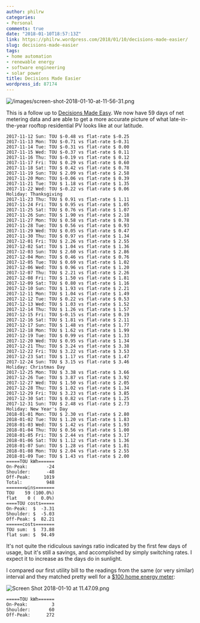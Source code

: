 ```yaml
---
author: philrw
categories:
- Personal
comments: true
date: "2018-01-10T18:57:13Z"
link: https://philrw.wordpress.com/2018/01/10/decisions-made-easier/
slug: decisions-made-easier
tags:
- home automation
- renewable energy
- software engineering
- solar power
title: Decisions Made Easier
wordpress_id: 87174
---
```


![/images/screen-shot-2018-01-10-at-11-56-31.png](/images/screen-shot-2018-01-10-at-11-56-31.png)

This is a follow up to [Decisions Made Easy](/2017/11/17/decisions-made-easy/). We now have 59 days of net metering data and are able to get a more accurate picture of what late-in-the-year rooftop residential PV looks like at our latitude.<!--more-->


    2017-11-12 Sun: TOU $-0.48 vs flat-rate $-0.25
    2017-11-13 Mon: TOU $-0.71 vs flat-rate $-0.31
    2017-11-14 Tue: TOU $-0.31 vs flat-rate $ 0.00
    2017-11-15 Wed: TOU $-0.37 vs flat-rate $ 0.11
    2017-11-16 Thu: TOU $-0.19 vs flat-rate $ 0.12
    2017-11-17 Fri: TOU $ 0.29 vs flat-rate $ 0.60
    2017-11-18 Sat: TOU $ 0.42 vs flat-rate $ 0.78
    2017-11-19 Sun: TOU $ 2.09 vs flat-rate $ 2.58
    2017-11-20 Mon: TOU $-0.06 vs flat-rate $ 0.39
    2017-11-21 Tue: TOU $ 1.18 vs flat-rate $ 1.35
    2017-11-22 Wed: TOU $-0.22 vs flat-rate $ 0.06
    Holiday: Thanksgiving
    2017-11-23 Thu: TOU $ 0.91 vs flat-rate $ 1.11
    2017-11-24 Fri: TOU $ 0.95 vs flat-rate $ 1.05
    2017-11-25 Sat: TOU $ 0.76 vs flat-rate $ 1.07
    2017-11-26 Sun: TOU $ 1.90 vs flat-rate $ 2.18
    2017-11-27 Mon: TOU $ 0.58 vs flat-rate $ 0.78
    2017-11-28 Tue: TOU $ 0.56 vs flat-rate $ 0.93
    2017-11-29 Wed: TOU $ 0.05 vs flat-rate $ 0.47
    2017-11-30 Thu: TOU $ 0.97 vs flat-rate $ 1.34
    2017-12-01 Fri: TOU $ 2.26 vs flat-rate $ 2.55
    2017-12-02 Sat: TOU $ 1.04 vs flat-rate $ 1.36
    2017-12-03 Sun: TOU $ 2.60 vs flat-rate $ 2.86
    2017-12-04 Mon: TOU $ 0.46 vs flat-rate $ 0.76
    2017-12-05 Tue: TOU $ 0.69 vs flat-rate $ 1.02
    2017-12-06 Wed: TOU $ 0.96 vs flat-rate $ 1.20
    2017-12-07 Thu: TOU $ 2.21 vs flat-rate $ 2.26
    2017-12-08 Fri: TOU $ 1.50 vs flat-rate $ 1.81
    2017-12-09 Sat: TOU $ 0.80 vs flat-rate $ 1.16
    2017-12-10 Sun: TOU $ 1.93 vs flat-rate $ 2.21
    2017-12-11 Mon: TOU $ 1.04 vs flat-rate $ 1.49
    2017-12-12 Tue: TOU $ 0.22 vs flat-rate $ 0.53
    2017-12-13 Wed: TOU $ 1.03 vs flat-rate $ 1.52
    2017-12-14 Thu: TOU $ 1.26 vs flat-rate $ 1.57
    2017-12-15 Fri: TOU $-0.15 vs flat-rate $ 0.19
    2017-12-16 Sat: TOU $ 1.81 vs flat-rate $ 2.11
    2017-12-17 Sun: TOU $ 1.48 vs flat-rate $ 1.77
    2017-12-18 Mon: TOU $ 1.62 vs flat-rate $ 1.99
    2017-12-19 Tue: TOU $ 0.99 vs flat-rate $ 1.33
    2017-12-20 Wed: TOU $ 0.95 vs flat-rate $ 1.34
    2017-12-21 Thu: TOU $ 3.24 vs flat-rate $ 3.38
    2017-12-22 Fri: TOU $ 3.22 vs flat-rate $ 3.53
    2017-12-23 Sat: TOU $ 1.17 vs flat-rate $ 1.47
    2017-12-24 Sun: TOU $ 3.15 vs flat-rate $ 3.46
    Holiday: Christmas Day
    2017-12-25 Mon: TOU $ 3.38 vs flat-rate $ 3.66
    2017-12-26 Tue: TOU $ 3.87 vs flat-rate $ 3.92
    2017-12-27 Wed: TOU $ 1.50 vs flat-rate $ 2.05
    2017-12-28 Thu: TOU $ 1.02 vs flat-rate $ 1.34
    2017-12-29 Fri: TOU $ 3.23 vs flat-rate $ 3.85
    2017-12-30 Sat: TOU $ 0.82 vs flat-rate $ 1.25
    2017-12-31 Sun: TOU $ 2.48 vs flat-rate $ 2.73
    Holiday: New Year's Day
    2018-01-01 Mon: TOU $ 2.30 vs flat-rate $ 2.80
    2018-01-02 Tue: TOU $ 1.20 vs flat-rate $ 1.83
    2018-01-03 Wed: TOU $ 1.42 vs flat-rate $ 1.93
    2018-01-04 Thu: TOU $ 0.56 vs flat-rate $ 1.00
    2018-01-05 Fri: TOU $ 2.44 vs flat-rate $ 3.17
    2018-01-06 Sat: TOU $ 1.12 vs flat-rate $ 1.36
    2018-01-07 Sun: TOU $ 1.28 vs flat-rate $ 1.81
    2018-01-08 Mon: TOU $ 2.04 vs flat-rate $ 2.55
    2018-01-09 Tue: TOU $ 1.43 vs flat-rate $ 2.00
    =====TOU kWh======
    On-Peak:       -24
    Shoulder:      -48
    Off-Peak:     1019
    Total:         948
    =======wins=======
    TOU    59 (100.0%)
    flat    0 (  0.0%)
    ====TOU costs=====
    On-Peak:  $  -3.31
    Shoulder: $  -5.03
    Off-Peak: $  82.21
    ======costs=======
    TOU sum:  $  73.88
    flat sum: $  94.49

It's not quite the ridiculous savings ratio indicated by the first few days of usage, but it's still a savings, and accomplished by simply switching rates. I expect it to increase as the days do in sunlight.

I compared our first utility bill to the readings from the same (or very similar) interval and they matched pretty well for a [$100 home energy meter](https://aeotec.com/z-wave-home-energy-measure):

![Screen Shot 2018-01-10 at 11.47.09.png](/images/screen-shot-2018-01-10-at-11-47-09.png)


    =====TOU kWh======
    On-Peak:         3
    Shoulder:       60
    Off-Peak:      272

